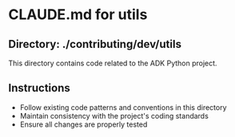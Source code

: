 # CLAUDE.md for utils

## Directory: ./contributing/dev/utils

This directory contains code related to the ADK Python project.

## Instructions
- Follow existing code patterns and conventions in this directory
- Maintain consistency with the project's coding standards
- Ensure all changes are properly tested

